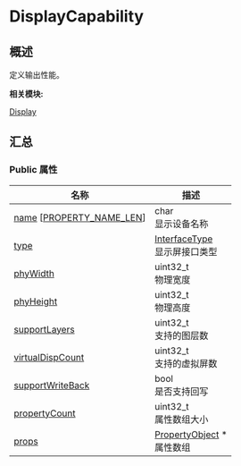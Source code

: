 # DisplayCapability


## 概述

定义输出性能。

**相关模块:**

[Display](_display.md)


## 汇总


### Public 属性

  | 名称 | 描述 | 
| -------- | -------- |
| [name](_display.md#name-22)&nbsp;[[PROPERTY_NAME_LEN](_display.md#property_name_len)] | char<br/>显示设备名称 | 
| [type](_display.md#type-27) | [InterfaceType](_display.md#interfacetype)<br/>显示屏接口类型 | 
| [phyWidth](_display.md#phywidth) | uint32_t<br/>物理宽度 | 
| [phyHeight](_display.md#phyheight) | uint32_t<br/>物理高度 | 
| [supportLayers](_display.md#supportlayers) | uint32_t<br/>支持的图层数 | 
| [virtualDispCount](_display.md#virtualdispcount) | uint32_t<br/>支持的虚拟屏数 | 
| [supportWriteBack](_display.md#supportwriteback) | bool<br/>是否支持回写 | 
| [propertyCount](_display.md#propertycount) | uint32_t<br/>属性数组大小 | 
| [props](_display.md#props) | [PropertyObject](_property_object.md)&nbsp;\*<br/>属性数组 | 
